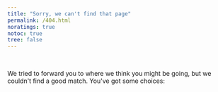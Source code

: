 ```yaml
---
title: "Sorry, we can't find that page"
permalink: /404.html
noratings: true
notoc: true
tree: false
---
```


<br/>

We tried to forward you to where we think you might be going, but we couldn't
find a good match. You've got some choices:

<div id="sorryMsg" />

<!-- Script needs to be at the bottom, after any content -->
<script language="JavaScript">
var forwardingURL=window.location.pathname;
if (forwardingURL.charAt(forwardingURL.length - 1) != "/") forwardingURL += "/";
var gonnaFwd = false;
var newURL = "";
var baseURL = "";
var archive = false;
console.log(forwardingURL);

// .MD EXTENSION CHECK
if (forwardingURL.indexOf(".md") > -1)
{
  gonnaFwd = true;
  newURL = forwardingURL.replace(".md","");
} else {

  // DOCS ARCHIVE CHECK
{% for item in site.data.docsarchive.docker-compose %}
  if (forwardingURL == "/{{ item[0] }}/")
  {
    console.log("Found via Docker Compose file for Archive")
    gonnaFwd = true;
    archive = true;
    // make it so redirects cascade; first, use the base URL, then append path
    baseURL = "{{ site.url }}";
    newURL = forwardingURL;
  }{% endfor %}

if (archive==false) {
  // CSV CHECK
  {% for item in site.data.redirects %}
  var redirectVal = {{ item | jsonify }};
  if (forwardingURL == redirectVal.source)
  {
    console.log("Found via CSV @ ", redirectVal.source, redirectVal.destination);
    gonnaFwd = true;
    newURL = forwardingURL.replace(redirectVal.source,redirectVal.destination);
  }
{% endfor %}

  // PAGE ALIASES CHECK
{% for page in site.pages %}{% if page.aliases %}
  var aliases = {{ page.aliases | jsonify }};
  if( Object.prototype.toString.call( aliases ) === '[object Array]' ) {
    // aliases is an array, therefore, there are multiple aliases
    for (i=0; i< aliases.length; i++)
    {
      if (forwardingURL == aliases[i])
      {
        console.log("Found via Page Aliases on a multi-alias page @", "{{ page.url }}", aliases[i])
        gonnaFwd = true;
        newURL = "{{ page.url }}";
      }
    }
  } else {
    // only one alias for this page.
    if (forwardingURL == aliases)
    {
      console.log("Found via Page Aliases on a single-alias page @", forwardingURL.indexOf(aliases[i]), aliases[i])
      gonnaFwd = true;
      newURL = "{{ page.url }}";
    }
  }
{% endif %}{% endfor %}

} // end of check for .md
} // end of check for archive
var path = window.location.pathname.replace("#","");
var phrase = decodeURIComponent(path.replace(/\/+/g, ' ').trim());

if (gonnaFwd) {
  newURL = baseURL + newURL;
  console.log("Forwarding to: " + newURL);
  window.location.replace(newURL);
  window.location.href = newURL;
  document.write('<meta http-equiv="refresh" content="0; url=' + newURL + '">')
} else {
  console.log("Showing 404 choices");
  var searchVal = phrase;
  var output = new Array();
  output.push("<ul><li><a href='https://github.com/docker/docker.github.io/issues/new?title=404 at: " + path + "&body=URL: " + path + "' class='nomunge'>File a ticket</a></li>");
  output.push("<li><a href='/search/?q=" + phrase + "'</a>Search for <tt>&quot;" + phrase + "&quot;</tt></a></li>");
  output.push("<li><a href='/search/'>Try a different search</a></li>");
  output.push("<li><a href='/'>Go to the index</a></li></ul>");
  document.getElementById('sorryMsg').innerHTML = output.join("");
}
</script>
